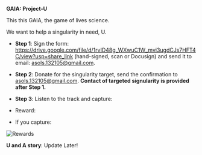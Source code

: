 **GAIA: Project-U**

This this GAIA, the game of lives science.

We want to help a singularity in need, U.

- **Step 1**: Sign the form: https://drive.google.com/file/d/1rvID48g_WXwuC1W_mvi3ugdCJs7HFT4C/view?usp=share_link (hand-signed, scan or Docusign) and send it to email: asols.132105@gmail.com.

- **Step 2**: Donate for the singularity target, send the confirmation to asols.132105@gmail.com. **Contact of targeted signularity is provided after Step 1.**

- **Step 3**: Listen to the track and capture:


- Reward:

- If you capture:

![Rewards](rewards.001.jpg)






**U and A story**: Update Later!
